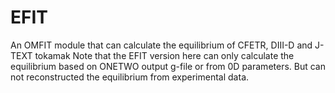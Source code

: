 # EFIT
An OMFIT module that can calculate the equilibrium of CFETR, DIII-D and J-TEXT tokamak
Note that the EFIT version here can only calculate the equilibrium based on ONETWO output g-file or from 0D parameters. But can not reconstructed the equilibrium from experimental data.
